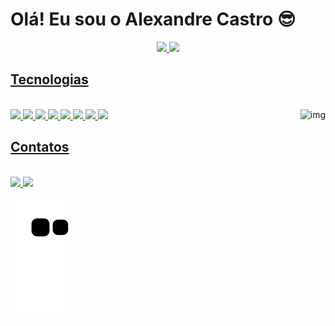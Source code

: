 # Olá! Eu sou o Alexandre Castro 😎
<div align="center">
  <a href="https://github.com/alexandredev45">
  <img height="160em" src="https://github-readme-stats.vercel.app/api?username=alexandredev45&show_icons=true&theme=dracula&include_all_commits=true&count_private=true"/>
  <img height="160em" src="https://github-readme-stats.vercel.app/api/top-langs/?username=alexandredev45&layout=compact&langs_count=7&theme=dracula"/>
</div>

## Tecnologias

<div style="display: inline_block"><br>
  
  <img src="https://img.icons8.com/color/48/000000/html-5--v1.png"/>
  <img src="https://img.icons8.com/color/48/000000/css3.png"/>
  <img src="https://img.icons8.com/color/48/000000/javascript--v1.png"/>
  <img src="https://img.icons8.com/plasticine/48/000000/react.png"/>
  <img src="https://img.icons8.com/color/48/000000/angularjs.png"/>
  <img src="https://img.icons8.com/fluency/48/000000/node-js.png"/>
  <img src="https://img.icons8.com/color/48/000000/c-sharp-logo.png"/>
  <img src="https://img.icons8.com/color/48/000000/python--v1.png"/>
  
  <img align="right" alt="img" height="250" src="https://media2.giphy.com/media/j4fbBhYgu8mNEHkQ4w/giphy.gif"/>
          
</div>

## Contatos

<div style="display: inline_block"><br>

  <a target="_blank" href="mailto:alexandredev45@gmail.com">
    <img src="https://img.icons8.com/color/48/000000/gmail--v1.png"/>
  </a>
  
  <a target="_blank" href="https://www.linkedin.com/in/alexandre-develop/">
    <img src="https://img.icons8.com/color/48/000000/linkedin-circled--v1.png"/>
  </a>
  
</div>

![snake gif](https://github.com/alexandredev45/alexandredev45/blob/output/github-contribution-grid-snake.svg)
